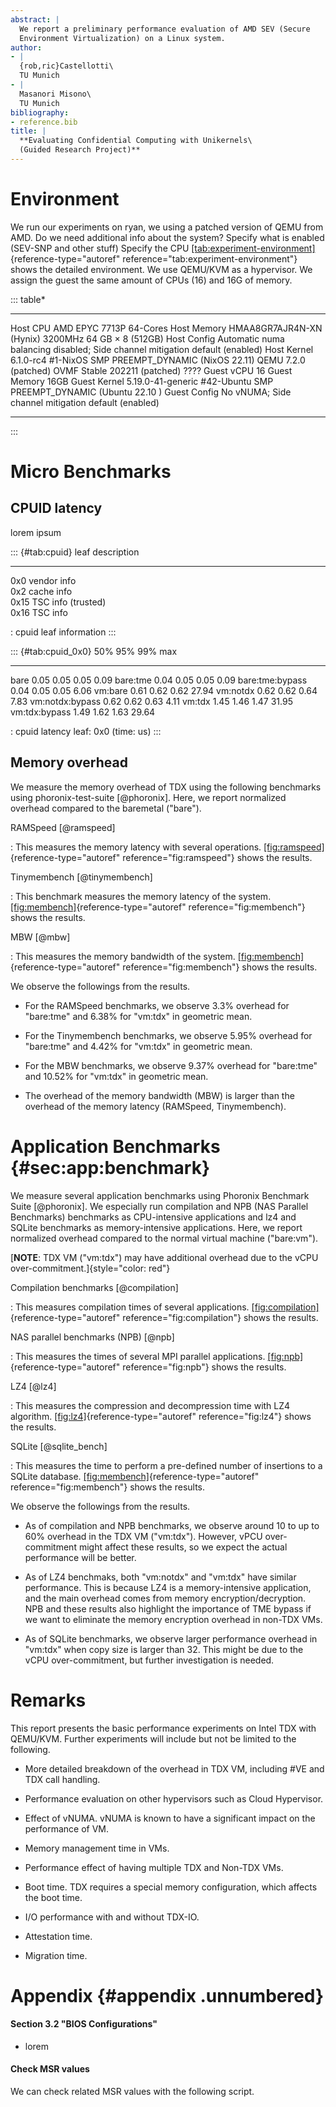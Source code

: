 ```yaml
---
abstract: |
  We report a preliminary performance evaluation of AMD SEV (Secure
  Environment Virtualization) on a Linux system.
author:
- |
  {rob,ric}Castellotti\
  TU Munich
- |
  Masanori Misono\
  TU Munich
bibliography:
- reference.bib
title: |
  **Evaluating Confidential Computing with Unikernels\
  (Guided Research Project)**
---
```


# Environment

We run our experiments on ryan, we using a patched version of QEMU from
AMD. Do we need additional info about the system? Specify what is
enabled (SEV-SNP and other stuff) Specify the CPU
[\[tab:experiment-environment\]](#tab:experiment-environment){reference-type="autoref"
reference="tab:experiment-environment"} shows the detailed environment.
We use QEMU/KVM as a hypervisor. We assign the guest the same amount of
CPUs (16) and 16G of memory.

::: table*
  -------------- ------------------------------------------------------------------------------
  Host CPU       AMD EPYC 7713P 64-Cores
  Host Memory    HMAA8GR7AJR4N-XN (Hynix) 3200MHz 64 GB $\times$ 8 (512GB)
  Host Config    Automatic numa balancing disabled; Side channel mitigation default (enabled)
  Host Kernel    6.1.0-rc4 #1-NixOS SMP PREEMPT_DYNAMIC (NixOS 22.11)
  QEMU           7.2.0 (patched)
  OVMF           Stable 202211 (patched) ????
  Guest vCPU     16
  Guest Memory   16GB
  Guest Kernel   5.19.0-41-generic #42-Ubuntu SMP PREEMPT_DYNAMIC (Ubuntu 22.10 )
  Guest Config   No vNUMA; Side channel mitigation default (enabled)
  -------------- ------------------------------------------------------------------------------
:::

# Micro Benchmarks

## CPUID latency

lorem ipsum

::: {#tab:cpuid}
  leaf   description          
  ------ -------------------- --
  0x0    vendor info          
  0x2    cache info           
  0x15   TSC info (trusted)   
  0x16   TSC info             

  : cpuid leaf information
:::

::: {#tab:cpuid_0x0}
                       50%    95%    99%     max
  ----------------- ------ ------ ------ -------
  bare                0.05   0.05   0.05    0.09
  bare:tme            0.04   0.05   0.05    0.09
  bare:tme:bypass     0.04   0.05   0.05    6.06
  vm:bare             0.61   0.62   0.62   27.94
  vm:notdx            0.62   0.62   0.64    7.83
  vm:notdx:bypass     0.62   0.62   0.63    4.11
  vm:tdx              1.45   1.46   1.47   31.95
  vm:tdx:bypass       1.49   1.62   1.63   29.64

  : cpuid latency leaf: 0x0 (time: us)
:::

## Memory overhead

We measure the memory overhead of TDX using the following benchmarks
using phoronix-test-suite [@phoronix]. Here, we report normalized
overhead compared to the baremetal ("bare").

RAMSpeed [@ramspeed]

:   This measures the memory latency with several operations.
    [\[fig:ramspeed\]](#fig:ramspeed){reference-type="autoref"
    reference="fig:ramspeed"} shows the results.

Tinymembench [@tinymembench]

:   This benchmark measures the memory latency of the system.
    [\[fig:membench\]](#fig:membench){reference-type="autoref"
    reference="fig:membench"} shows the results.

MBW [@mbw]

:   This measures the memory bandwidth of the system.
    [\[fig:membench\]](#fig:membench){reference-type="autoref"
    reference="fig:membench"} shows the results.

We observe the followings from the results.

-   For the RAMSpeed benchmarks, we observe 3.3% overhead for "bare:tme"
    and 6.38% for "vm:tdx" in geometric mean.

-   For the Tinymembench benchmarks, we observe 5.95% overhead for
    "bare:tme" and 4.42% for "vm:tdx" in geometric mean.

-   For the MBW benchmarks, we observe 9.37% overhead for "bare:tme" and
    10.52% for "vm:tdx" in geometric mean.

-   The overhead of the memory bandwidth (MBW) is larger than the
    overhead of the memory latency (RAMSpeed, Tinymembench).

# Application Benchmarks {#sec:app:benchmark}

We measure several application benchmarks using Phoronix Benchmark
Suite [@phoronix]. We especially run compilation and NPB (NAS Parallel
Benchmarks) benchmarks as CPU-intensive applications and lz4 and SQLite
benchmarks as memory-intensive applications. Here, we report normalized
overhead compared to the normal virtual machine ("bare:vm").

[**NOTE**: TDX VM ("vm:tdx") may have additional overhead due to the
vCPU over-commitment.]{style="color: red"}

Compilation benchmarks [@compilation]

:   This measures compilation times of several applications.
    [\[fig:compilation\]](#fig:compilation){reference-type="autoref"
    reference="fig:compilation"} shows the results.

NAS parallel benchmarks (NPB) [@npb]

:   This measures the times of several MPI parallel applications.
    [\[fig:npb\]](#fig:npb){reference-type="autoref"
    reference="fig:npb"} shows the results.

LZ4 [@lz4]

:   This measures the compression and decompression time with LZ4
    algorithm. [\[fig:lz4\]](#fig:lz4){reference-type="autoref"
    reference="fig:lz4"} shows the results.

SQLite [@sqlite_bench]

:   This measures the time to perform a pre-defined number of insertions
    to a SQLite database.
    [\[fig:membench\]](#fig:membench){reference-type="autoref"
    reference="fig:membench"} shows the results.

We observe the followings from the results.

-   As of compilation and NPB benchmarks, we observe around 10 to up to
    60% overhead in the TDX VM ("vm:tdx"). However, vPCU over-commitment
    might affect these results, so we expect the actual performance will
    be better.

-   As of LZ4 benchmaks, both "vm:notdx" and "vm:tdx" have similar
    performance. This is because LZ4 is a memory-intensive application,
    and the main overhead comes from memory encryption/decryption. NPB
    and these results also highlight the importance of TME bypass if we
    want to eliminate the memory encryption overhead in non-TDX VMs.

-   As of SQLite benchmarks, we observe larger performance overhead in
    "vm:tdx" when copy size is larger than 32. This might be due to the
    vCPU over-commitment, but further investigation is needed.

# Remarks

This report presents the basic performance experiments on Intel TDX with
QEMU/KVM. Further experiments will include but not be limited to the
following.

-   More detailed breakdown of the overhead in TDX VM, including #VE and
    TDX call handling.

-   Performance evaluation on other hypervisors such as Cloud
    Hypervisor.

-   Effect of vNUMA. vNUMA is known to have a significant impact on the
    performance of VM.

-   Memory management time in VMs.

-   Performance effect of having multiple TDX and Non-TDX VMs.

-   Boot time. TDX requires a special memory configuration, which
    affects the boot time.

-   I/O performance with and without TDX-IO.

-   Attestation time.

-   Migration time.

# Appendix {#appendix .unnumbered}

#### Section 3.2 "BIOS Configurations"

-   lorem

#### Check MSR values

We can check related MSR values with the following script.

``` {.c language="c"}
```
